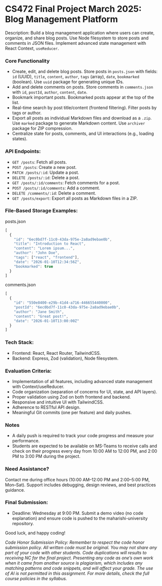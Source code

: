 # CS472 Final Project March 2025: Blog Management Platform
Description: Build a blog management application where users can create, organize, and share blog posts. Use Node filesystem to store posts and comments in JSON files. Implement advanced state management with React Context, `useReducer`.

### Core Functionality
* Create, edit, and delete blog posts. Store posts in `posts.json` with fields: `id` (UUID), `title`, `content`, `author`, `tags` (array), `date`, `bookmarked` (boolean). Use `uuid` package for generating unique IDs.
* Add and delete comments on posts. Store comments in `comments.json` with `id`, `postId`, `author`, `content`, `date`.
* Bookmark important posts. Bookmarked posts appear at the top of the list.
* Real-time search by post title/content (frontend filtering). Filter posts by tags or author.
* Export all posts as individual Markdown files and download as a `.zip`. Use `marked` package to generate Markdown content. Use `archiver` package for ZIP compression.
* Centralize state for posts, comments, and UI interactions (e.g., loading states).

### API Endpoints:
* `GET /posts`: Fetch all posts.
* `POST /posts`: Create a new post.
* `PATCH /posts/:id`: Update a post.
* `DELETE /posts/:id`: Delete a post.
* `GET /posts/:id/comments`: Fetch comments for a post.
* `POST /posts/:id/comments`: Add a comment.
* `DELETE /comments/:id`: Delete a comment.
* `GET /posts/export`: Export all posts as Markdown files in a ZIP.

### File-Based Storage Examples:
posts.json

```typescript
[  
  {  
    "id": "6ec0bd7f-11c0-43da-975e-2a8ad9ebae0b",  
    "title": "Introduction to React",  
    "content": "Lorem ipsum...",  
    "author": "John Doe",  
    "tags": ["react", "frontend"],  
    "date": "2026-01-10T12:34:56Z",  
    "bookmarked": true  
  }  
]
```
comments.json

```typescript
[  
  {  
    "id": "550e8400-e29b-41d4-a716-446655440000",  
    "postId": "6ec0bd7f-11c0-43da-975e-2a8ad9ebae0b",  
    "author": "Jane Smith",  
    "content": "Great post!",  
    "date": "2026-01-10T13:00:00Z"  
  }  
]
```
### Tech Stack:
* Frontend: React, React Router, TailwindCSS.
* Backend: Express, Zod (validation), Node filesystem.

### Evaluation Criteria:
* Implementation of all features, including advanced state management with Context/useReducer.
* Code organization (separation of concerns for UI, state, and API layers).
* Proper validation using Zod on both frontend and backend.
* Responsive and intuitive UI with TailwindCSS.
* Adherence to RESTful API design.
* Meaningful Git commits (one per feature) and daily pushes.

### Notes
* A daily push is required to track your code progress and measure your performance.
* Students are expected to be available on MS-Teams to receive calls and check on their progress every day from 10:00 AM to 12:00 PM, and 2:00 PM to 3:00 PM during the project.

### Need Assistance?
Contact me during office hours (10:00 AM–12:00 PM and 2:00–5:00 PM, Mon–Sat). Support includes debugging, design reviews, and best practices guidance.

### Final Submission:
* Deadline: Wednesday at 9:00 PM. Submit a demo video (no code explanation) and ensure code is pushed to the maharishi-university repository.

Good luck, and happy coding!

_Code Honor Submission Policy: Remember to respect the code honor submission policy. All written code must be original. You may not share any part of your code with other students. Code duplications will results to receiving NC for the final project. Presenting any code as one’s own work when it came from another source is plagiarism, which includes any matching patterns and code snippets, and will affect your grade. The use of AI is not permitted in this assignment. For more details, check the full course policies in the syllabus._
